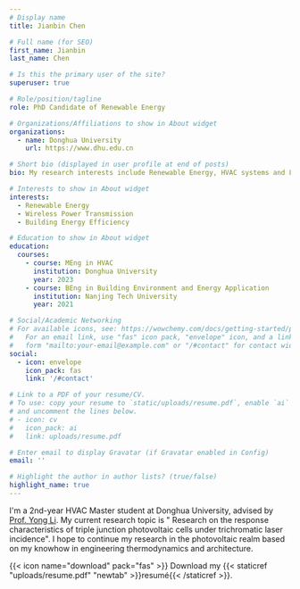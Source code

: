 ```yaml
---
# Display name
title: Jianbin Chen

# Full name (for SEO)
first_name: Jianbin
last_name: Chen

# Is this the primary user of the site?
superuser: true

# Role/position/tagline
role: PhD Candidate of Renewable Energy

# Organizations/Affiliations to show in About widget
organizations:
  - name: Donghua University
    url: https://www.dhu.edu.cn

# Short bio (displayed in user profile at end of posts)
bio: My research interests include Renewable Energy, HVAC systems and Laser Power Transmission.

# Interests to show in About widget
interests:
  - Renewable Energy
  - Wireless Power Transmission
  - Building Energy Efficiency

# Education to show in About widget
education:
  courses:
    - course: MEng in HVAC
      institution: Donghua University
      year: 2023
    - course: BEng in Building Environment and Energy Application
      institution: Nanjing Tech University
      year: 2021

# Social/Academic Networking
# For available icons, see: https://wowchemy.com/docs/getting-started/page-builder/#icons
#   For an email link, use "fas" icon pack, "envelope" icon, and a link in the
#   form "mailto:your-email@example.com" or "/#contact" for contact widget.
social:
  - icon: envelope
    icon_pack: fas
    link: '/#contact'

# Link to a PDF of your resume/CV.
# To use: copy your resume to `static/uploads/resume.pdf`, enable `ai` icons in `params.yaml`,
# and uncomment the lines below.
# - icon: cv
#   icon_pack: ai
#   link: uploads/resume.pdf

# Enter email to display Gravatar (if Gravatar enabled in Config)
email: ''

# Highlight the author in author lists? (true/false)
highlight_name: true
---
```


I'm a 2nd-year HVAC Master student at Donghua University, advised by [Prof. Yong Li](https://env.dhu.edu.cn/2020/0921/c19728a252356/page.htm). My current research topic is " Research on the response characteristics of triple junction photovoltaic cells under trichromatic laser incidence". I hope to continue my research in the photovoltaic realm based on my knowhow in engineering thermodynamics and architecture.

{{< icon name="download" pack="fas" >}} Download my {{< staticref "uploads/resume.pdf" "newtab" >}}resumé{{< /staticref >}}.
